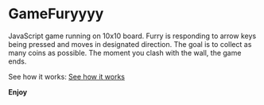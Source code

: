 # GameFuryyyy

JavaScript game running on 10x10 board. Furry is responding to arrow 
keys being pressed and moves in designated direction.
The goal is to collect as many coins as possible. The moment you 
clash with the wall, the game ends. 

See how it works:
[See how it works](https://piotrczuk.github.io/GameFuryyyy/.)

**Enjoy**
